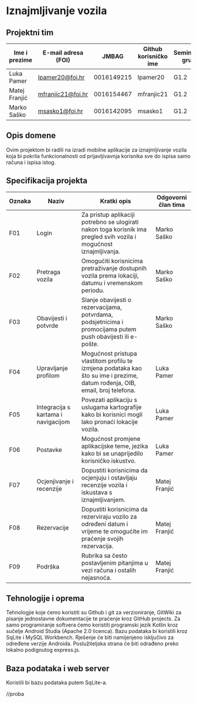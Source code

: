 # Iznajmljivanje vozila

## Projektni tim

Ime i prezime | E-mail adresa (FOI) | JMBAG | Github korisničko ime | Seminarska grupa
------------  | ------------------- | ----- | --------------------- | ----------------
Luka Pamer | lpamer20@foi.hr | 0016149215 | lpamer20 | G1.2
Matej Franjić | mfranjic21@foi.hr | 0016154467 | mfranjic21 | G1.2
Marko Saško | msasko1@foi.hr | 0016142095 | msasko1 | G1.2

## Opis domene
Ovim projektom bi radili na izradi mobilne aplikacije za iznajmljivanje vozila koja bi pokrila funkcionalnosti od prijavljivavnja korisnika sve do ispisa samo računa i ispisa istog.

## Specifikacija projekta

Oznaka | Naziv | Kratki opis | Odgovorni član tima
------ | ----- | ----------- | -------------------
F01 | Login | Za pristup aplikaciji potrebno se ulogirati nakon toga korisnik ima pregled svih vozila i mogućnost iznajmljivanja. | Marko Saško
F02 | Pretraga vozila | Omogućiti korisnicima pretraživanje dostupnih vozila prema lokaciji, datumu i vremenskom periodu. | Marko Saško
F03 | Obavijesti i potvrde | Slanje obavijesti o rezervacijama, potvrdama, podsjetnicima i promocijama putem push obavijesti ili e-pošte. | Marko Saško
F04 | Upravljanje profilom | Mogućnost pristupa vlastitom profilu te izmjena podataka kao što su ime i prezime, datum rođenja, OIB, email, broj telefona. | Luka Pamer
F05 | Integracija s kartama i navigacijom | Povezati aplikaciju s uslugama kartografije kako bi korisnici mogli lako pronaći lokacije vozila. | Luka Pamer
F06 | Postavke | Mogućnost promjene aplikacijske teme, jezika kako bi se unaprijedilo korisničko iskustvo. | Luka Pamer
F07 | Ocjenjivanje i recenzije | Dopustiti korisnicima da ocjenjuju i ostavljaju recenzije vozila i iskustava s iznajmljivanjem. | Matej Franjić
F08 | Rezervacije | Dopustiti korisnicima da rezerviraju vozilo za određeni datum i vrijeme te omogućite im praćenje svojih rezervacija. | Matej Franjić
F09 | Podrška | Rubrika sa često postavljenim pitanjima u vezi računa i ostalih nejasnoća. | Matej Franjić

## Tehnologije i oprema
Tehnologjie koje ćemo koristiti su Github i git za verzioniranje, GitWiki za pisanje jednostavne dokumentacije te praćenje kroz GitHub projects. Za samo programiranje softvera ćemo koristiti programski jezik Kotlin kroz sučelje Android Studia (Apache 2.0 licenca). Bazu podataka bi koristili kroz SqLite i MySQL Workbench. Rješenje će biti namijenjeno isključivo za određene verzije Androida. Poslužiteljska strana će biti odrađeno preko lokalno podignutog express.js.

## Baza podataka i web server
Koristili bi bazu podataka putem SqLite-a.

//proba